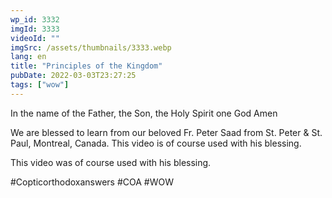 ```yaml
---
wp_id: 3332
imgId: 3333
videoId: ""
imgSrc: /assets/thumbnails/3333.webp
lang: en
title: "Principles of the Kingdom"
pubDate: 2022-03-03T23:27:25
tags: ["wow"]
---
```


<!-- page: 6 -->

<p>In the name of the Father, the Son, the Holy Spirit one God Amen</p>
<p>We are blessed to learn from our beloved Fr. Peter Saad from St. Peter &amp; St. Paul, Montreal, Canada. This video is of course used with his blessing.</p>
<p>This video was of course used with his blessing.</p>
<p>#Copticorthodoxanswers #COA #WOW</p>

